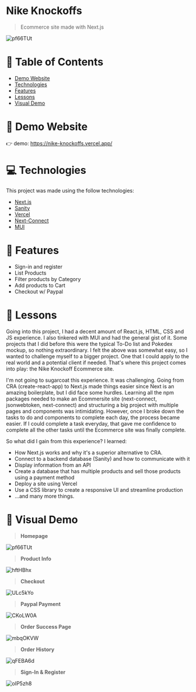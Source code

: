 # Nike Knockoffs

> Ecommerce site made with Next.js

![pf66TUt](https://user-images.githubusercontent.com/88942814/163514527-846cc051-8589-4576-b4de-33063ec3ed83.png)

# 📌 Table of Contents

- [Demo Website](#eyes-demo-website)
- [Technologies](#computer-technologies)
- [Features](#rocket-features)
- [Lessons](#pencil-lessons)
- [Visual Demo](#crystal_ball-visual-demo)

# :eyes: Demo Website

:point_right: demo: https://nike-knockoffs.vercel.app/

# :computer: Technologies

This project was made using the follow technologies:

- [Next.js](https://nextjs.org/)
- [Sanity](https://www.sanity.io/)
- [Vercel](https://vercel.com/)
- [Next-Connect](https://www.npmjs.com/package/next-connect)
- [MUI](https://mui.com/)

# :rocket: Features
- Sign-in and register
- List Products
- Filter products by Category
- Add products to Cart
- Checkout w/ Paypal

# :pencil: Lessons

Going into this project, I had a decent amount of React.js, HTML, CSS and JS experience. I also tinkered with MUI and had the general gist of it. Some projects that I did before this were the typical To-Do list and Pokedex mockup, so nothing extraordinary. I felt the above was somewhat easy, so I wanted to challenge myself to a bigger project. One that I could apply to the real world and a potential client if needed. That's where this project comes into play: the Nike Knockoff Ecommerce site. 

I'm not going to sugarcoat this experience. It was challenging. Going from CRA (create-react-app) to Next.js made things easier since Next is an amazing boilerplate, but I did face some hurdles. Learning all the npm packages needed to make an Ecommersite site (next-connect, jsonwebtoken, next-connect) and structuring a big project with multiple pages and components was intimidating. However, once I broke down the tasks to do and components to complete each day, the process became easier. If I could complete a task everyday, that gave me confidence to complete all the other tasks until the Ecommerce site was finally complete. 

So what did I gain from this experience? I learned: 
- How Next.js works and why it's a superior alternative to CRA. 
- Connect to a backend database (Sanity) and how to communicate with it
- Display information from an API
- Create a database that has multiple products and sell those products using a payment method
- Deploy a site using Vercel
- Use a CSS library to create a responsive UI and streamline production
- ...and many more things.

# :crystal_ball: Visual Demo

> **Homepage**

![pf66TUt](https://user-images.githubusercontent.com/88942814/163514527-846cc051-8589-4576-b4de-33063ec3ed83.png)

> **Product Info**

![hftHBhx](https://user-images.githubusercontent.com/88942814/163517949-625727f8-dfe8-4942-87ea-28b830ab9eb7.png)

> **Checkout**

![ULc5kYo](https://user-images.githubusercontent.com/88942814/163518011-dea7b47c-b614-46d9-84a0-4ba898003084.png)

> **Paypal Payment**

![CKoLW0A](https://user-images.githubusercontent.com/88942814/163518122-1386371a-bce1-4ce7-85d1-5ffdef51721f.png)

> **Order Success Page**

![mbqOKVW](https://user-images.githubusercontent.com/88942814/163518498-66e895f5-fdcd-405a-8973-6f4a795dbe00.png)

> **Order History**

![qFEBA6d](https://user-images.githubusercontent.com/88942814/163518337-46b088d7-877b-4cb2-ad14-deba1d2cea08.png)

> **Sign-In & Register**

![oIP5zh8](https://user-images.githubusercontent.com/88942814/163518398-f006a832-b7af-47ec-bee7-73a97f83bfeb.png)
